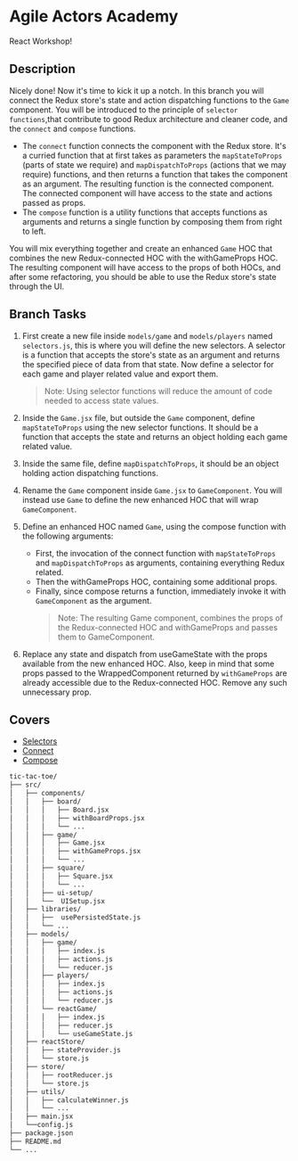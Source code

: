 # Agile Actors Academy

React Workshop!

## Description

Nicely done! Now it's time to kick it up a notch. In this branch you will connect the Redux store's state and action dispatching functions to the `Game` component. You will be introduced to the principle of `selector functions`,that contribute to good Redux architecture and cleaner code, and the `connect` and `compose` functions.

- The `connect` function connects the component with the Redux store. It's a curried function that at first takes as parameters the `mapStateToProps` (parts of state we require) and `mapDispatchToProps` (actions that we may require) functions, and then returns a function that takes the component as an argument. The resulting function is the connected component. The connected component will have access to the state and actions passed as props.
- The `compose` function is a utility functions that accepts functions as arguments and returns a single function by composing them from right to left.

You will mix everything together and create an enhanced `Game` HOC that combines the new Redux-connected HOC with the withGameProps HOC. The resulting component will have access to the props of both HOCs, and after some refactoring, you should be able to use the Redux store's state through the UI.

## Branch Tasks

1. First create a new file inside `models/game` and `models/players` named `selectors.js`, this is where you will define the new selectors. A selector is a function that accepts the store's state as an argument and returns the specified piece of data from that state. Now define a selector for each game and player related value and export them.

   > Note: Using selector functions will reduce the amount of code needed to access state values.

2. Inside the `Game.jsx` file, but outside the `Game` component, define `mapStateToProps` using the new selector functions. It should be a function that accepts the state and returns an object holding each game related value.

3. Inside the same file, define `mapDispatchToProps`, it should be an object holding action dispatching functions.

4. Rename the `Game` component inside `Game.jsx` to `GameComponent`. You will instead use `Game` to define the new enhanced HOC that will wrap `GameComponent`.

5. Define an enhanced HOC named `Game`, using the compose function with the following arguments:

   - First, the invocation of the connect function with `mapStateToProps` and `mapDispatchToProps` as arguments, containing everything Redux related.
   - Then the withGameProps HOC, containing some additional props.
   - Finally, since compose returns a function, immediately invoke it with `GameComponent` as the argument.
     > Note: The resulting Game component, combines the props of the Redux-connected HOC and withGameProps and passes them to GameComponent.

6. Replace any state and dispatch from useGameState with the props available from the new enhanced HOC. Also, keep in mind that some props passed to the WrappedComponent returned by `withGameProps` are already accessible due to the Redux-connected HOC. Remove any such unnecessary prop.

## Covers

- [Selectors](https://redux.js.org/usage/deriving-data-selectors)
- [Connect](https://react-redux.js.org/api/connect)
- [Compose](https://redux.js.org/api/compose)

```bash
tic-tac-toe/
├── src/
│   ├── components/
│   │   ├── board/
│   │   │   ├── Board.jsx
│   │   │   ├── withBoardProps.jsx
│   │   │   └── ...
│   │   ├── game/
│   │   │   ├── Game.jsx
│   │   │   ├── withGameProps.jsx
│   │   │   └── ...
│   │   ├── square/
│   │   │   ├── Square.jsx
│   │   │   └── ...
│   │   ├── ui-setup/
│   │   └──  UISetup.jsx
│   ├── libraries/
│   │   ├──  usePersistedState.js
│   │   └── ...
│   ├── models/
│   │   ├── game/
│   │   │   ├── index.js
│   │   │   ├── actions.js
│   │   │   └── reducer.js
│   │   ├── players/
│   │   │   ├── index.js
│   │   │   ├── actions.js
│   │   │   └── reducer.js
│   │   └── reactGame/
│   │   │   ├── index.js
│   │   │   ├── reducer.js
│   │   │   └── useGameState.js
│   ├── reactStore/
│   │   ├── stateProvider.js
│   │   └── store.js
│   ├── store/
│   │   ├── rootReducer.js
│   │   └── store.js
│   ├── utils/
│   │   ├── calculateWinner.js
│   │   └── ...
│   ├── main.jsx
│   └──config.js
├── package.json
├── README.md
└── ...
```
